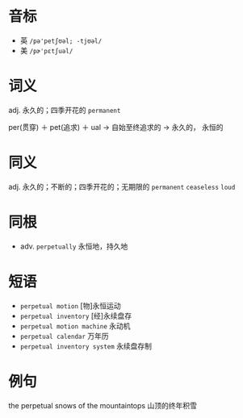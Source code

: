 # 音标

- 英 `/pə'petʃʊəl; -tjʊəl/`
- 美 `/pɚ'pɛtʃuəl/`

# 词义

adj. 永久的；四季开花的
`permanent`



per(贯穿) ＋ pet(追求) ＋ ual → 自始至终追求的 → 永久的， 永恒的

# 同义

adj. 永久的；不断的；四季开花的；无期限的
`permanent` `ceaseless` `loud`

# 同根

- adv. `perpetually` 永恒地，持久地

# 短语

- `perpetual motion` [物]永恒运动
- `perpetual inventory` [经]永续盘存
- `perpetual motion machine` 永动机
- `perpetual calendar` 万年历
- `perpetual inventory system` 永续盘存制

# 例句

the perpetual snows of the mountaintops
山顶的终年积雪


